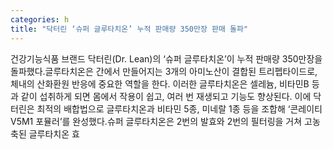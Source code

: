 ```yaml
---
categories: h
title: "닥터린 ‘슈퍼 글루타치온’ 누적 판매량 350만장 판매 돌파"
---
```

건강기능식품 브랜드 닥터린(Dr. Lean)의 ‘슈퍼 글루타치온’이 누적 판매량 350만장을 돌파했다.글루타치온은 간에서 만들어지는 3개의 아미노산이 결합된 트리펩타이드로, 체내의 산화환원 반응에 중요한 역할을 한다. 이러한 글루타치온은 셀레늄, 비타민B 등과 같이 섭취하게 되면 몸에서 작용이 쉽고, 여러 번 재생되고 기능도 향상된다. 이에 닥터린은 최적의 배합법으로 글루타치온과 비타민 5종, 미네랄 1종 등을 조합해 ‘콘레이티 V5M1 포뮬러’를 완성했다.슈퍼 글루타치온은 2번의 발효와 2번의 필터링을 거쳐 고농축된 글루타치온 효